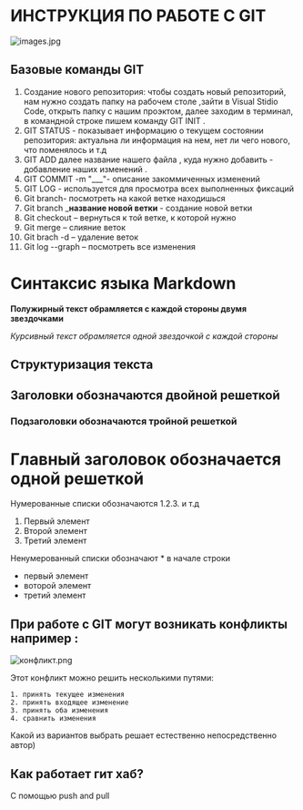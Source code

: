  # ИНСТРУКЦИЯ ПО РАБОТЕ С GIT

 ![images.jpg](images.jpg)

 ## Базовые команды GIT
1. Создание нового репозитория: чтобы создать новый репозиторий, нам нужно создать папку на рабочем столе ,зайти в Visual Stidio Code, открыть папку с нашим проэктом, далее заходим в терминал, в командной строке пишем команду GIT INIT .
2. GIT STATUS - показывает информацию о текущем состоянии репозитория: актуальна ли информация на нем, нет ли чего нового, что поменялось и т.д
3. GIT ADD далее название нашего файла , куда нужно добавить - добавление наших изменений .
4. GIT COMMIT -m "___"- описание закоммиченных изменений 
5. GIT LOG - используется для просмотра всех выполненных фиксаций
6. Git branch- посмотреть на какой ветке находишься
7. Git branch ___название новой ветки__ - создание новой ветки
8.	Git checkout – вернуться к той ветке, к которой нужно
9.	Git merge – слияние веток
10.	Git brach -d – удаление веток
11.	Git log --graph – посмотреть все изменения
 
 # Синтаксис языка Markdown
**Полужирный текст обрамляется с каждой стороны двумя звездочками** 

*Курсивный текст обрамляется одной звездочкой с каждой стороны*	
## Структуризация текста
## Заголовки обозначаются двойной решеткой 
### Подзаголовки обозначаются тройной решеткой 
# Главный заголовок обозначается одной решеткой

Нумерованные списки обозначаются 1.2.3. и т.д

1. Первый элемент
2. Второй элемент
3. Третий элемент

Ненумерованный списки обозначают * в начале строки
* первый элемент
* воторой элемент
* третий элемент


 ## При работе с GIT могут возникать конфликты например :

 ![конфликт.png](конфликт.png)

Этот конфликт можно решить несколькими путями:

    1. принять текущее изменения
    2. принять входящее изменение
    3. принять оба изменения
    4. сравнить изменения

Какой из вариантов выбрать решает естественно непосредственно автор) 

## Как работает гит хаб?

C помощью push and pull

